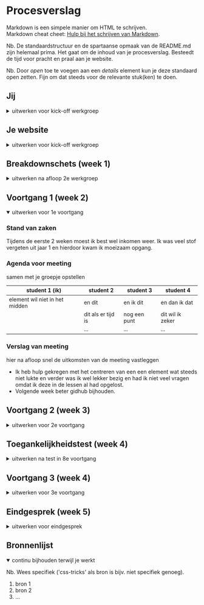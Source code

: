 # Procesverslag
Markdown is een simpele manier om HTML te schrijven.  
Markdown cheat cheet: [Hulp bij het schrijven van Markdown](https://github.com/adam-p/markdown-here/wiki/Markdown-Cheatsheet).

Nb. De standaardstructuur en de spartaanse opmaak van de README.md zijn helemaal prima. Het gaat om de inhoud van je procesverslag. Besteedt de tijd voor pracht en praal aan je website.

Nb. Door *open* toe te voegen aan een *details* element kun je deze standaard open zetten. Fijn om dat steeds voor de relevante stuk(ken) te doen.





## Jij

<details>
<summary>uitwerken voor kick-off werkgroep</summary>

### Auteur:
Stephanie de Vilder

#### Je startniveau:
blauw/rood

#### Je focus:
surface plane
 
</details>





## Je website

<details>
<summary>uitwerken voor kick-off werkgroep</summary>

### Je opdracht:
file:///Users/Stephanie/OneDrive%20-%20HvA/CMD%20jaar%201/CMD%20jaar%202/frontend/basiswebsite/index.html

#### Screenshot(s) van de eerste pagina (small screen): 
home page 
<img src="images/frontpage.png" width="375px" alt="dit is de frontpage van mijn website die ik wil namaken">

#### Screenshot(s) van de tweede pagina (small screen):
second page 
<img src="images/second-page.png" width="375px" alt="dit is een sub pagina van mijn website die ik ga namaken">
 
</details>



## Breakdownschets (week 1)

<details>
<summary>uitwerken na afloop 2e werkgroep</summary>

### de hele pagina: 
<img src="images/breakdown-frontpage.png" width="375px" alt="breakdown van de hele pagina">

### dynamisch deel (bijv menu): 
<img src="images/hamburger-menu.png" width="375px" alt="breakdown van een dynamisch deel">

### wellicht nog een dynamisch deel (bijv filter): 
<img src="images/dummy-plaatje.jpg" width="375px" alt="breakdown van nog een dynamisch deel">

</details>





## Voortgang 1 (week 2)

<details open>
<summary>uitwerken voor 1e voortgang</summary>

### Stand van zaken
Tijdens de eerste 2 weken moest ik best wel inkomen weer. Ik was veel stof vergeten uit jaar 1 en hierdoor kwam ik moeizaam opgang.


### Agenda voor meeting
samen met je groepje opstellen

| student 1 (ik)     | student 2          | student 3    | student 4        |
| ---            | ---                | ---          | ---              |
| element wil niet in het midden | en dit             | en ik dit    | en dan ik dat    |
|  | dit als er tijd is | nog een punt | dit wil ik zeker |
|             | ...                | ...          | ...              |


### Verslag van meeting
hier na afloop snel de uitkomsten van de meeting vastleggen

- Ik heb hulp gekregen met het centreren van een een element wat steeds niet lukte en verder was ik wel lekker bezig en had ik niet veel vragen omdat ik deze in de lessen al had opgelost.
- Volgende week beter gidhub bijhouden.

</details>





## Voortgang 2 (week 3)

<details>
<summary>uitwerken voor 2e voortgang</summary>

### Stand van zaken
Ik heb mijn eerste pagina zo goed als af. Ik moet nog een paar kleine puntjes op de i zetten en een hamburger menu maken. Ik ben nu bezig gegaan met de tweede pagina maar wil misschien toch eerst de eerste pagina helemaal afmaken.
<img src="images/week3-stand.png" width="375px" alt="breakdown van nog een dynamisch deel">


### Agenda voor meeting
samen met je groepje opstellen

| student 1      | student 2          | student 3    | student 4        |
| ---            | ---                | ---          | ---              |
| Ik wil dat mijn content langzaam verschijnt wanneer je naar beneden scrolt. Is dit mogelijk zonder JavaScript? | en dit             | en ik dit    | en dan ik dat    |
|  | dit als er tijd is | nog een punt | dit wil ik zeker |
| ...            | ...                | ...          | ...              |


### Verslag van meeting
hier na afloop snel de uitkomsten van de meeting vastleggen

- Moeilijke functie die ik wou toevoegen laten vallen want is niet prioriteit en te lastig voor me.
- Code opschonen voordat ik aan de tweede pagina ga beginnen.
- Opdrachten van volgende week goed maken want handig voor leuke interacties.


</details>





## Toegankelijkheidstest (week 4)

<details>
<summary>uitwerken na test in 8e voortgang</summary>

### Bevindingen
Lijst met je bevindingen die in de test naar voren kwamen:
 
 SCREENREADER:
 - Screenreader leest de navigatie links die buiten het zicht staan voor, hier kan je helaas niet op klikken.
 - Read more buttons veranderen.
 - Alt tekst bij images invullen.
 
 Bril 1: Peripheral Field Loss:
 -	Email adress input veld lastig te lezen door contrast.
 
 Bril 2: Low contrast:
 -	Email address input lastig te lezen.
 -	We respect your privacy ook low contrast lasting te lezen.
 
 Bril 3: Blur/glare:
-	Formulier email input niet te lezen.
-	Privacy tekst niet te lezen.
-	Hamburger menu streepjes beter als het wit is.
 
 De rest van de testen gingen allemaal zonder probleem. Dit komt doordat mijn buttons groot genoeg zijn en de contrasten goed zijn.



#### Screenreader leest linkjes die niet te zien zijn.
Screenreader leest de navigatie links die buiten het zicht staan voor, hier kan je helaas niet op klikken.
 <img>

Oplossing: Hier een omschrijving van hoe het opgelost kan worden (met indien nodig een afbeelding)


#### contrast te laag (input veld) 
Email adress input veld lastig te lezen door contrast. 
 <img>

Oplosing: De grijze tekst iets donkerder makenzodat het contrast groter is. (met indien nodig een afbeelding)


#### privacy tekst lastig te lezen 
tekst "We respect your privacy..." ook low contrast dus lastig te lezen.  (met indien nodig een afbeelding)

Oplossing: Of ik moet de tekst wit maken zodat het minder in de achtegrond valt,
 of ik voeg een opasity toe aan de achtergrond image.    (met indien nodig een afbeelding)


#### Hamburger menu valt weg 
Hamburger menu streepjes zijn nu zwart en doordat alle andere content op dit stukje pagina wit is valt het een beetje weg als je zicht niet helemaal goed is. (met indien nodig een afbeelding)

Oplossing: Maak het hambuger menu wit zodat het beter opvalt. (met indien nodig een afbeelding)

</details>





## Voortgang 3 (week 4)

<details>
<summary>uitwerken voor 3e voortgang</summary>

### Stand van zaken
hier dit ging goed & dit was lastig (neem ook screenshots op van delen van je website en code)
 
 Ik liep even vast met de states omdat mijn hover state niet werkte doordat het op mobiel formaat is. Het leek toen even dat mijn andere states ook niet werkte maar dit is gelukkig uiteindelijk gelukt.
 Ik was erg blij met het hamburger menu die bijna helemaal goed werkt. Ik heb hier wel hulp bij gekregen want in mijn eentje lukte dit niet en was ik daar ook een tijdje mee aan het struggelen.
 Verder heb ik deze week vooral de puntjes op de i gezet voor mijn eerste pagina.
 
 To do:
 - Alle pixels omzetten in em.
 - 2e pagina maken.
 - surface plane plan maken: welke extra'tjes moet ik nog toevoegen.
 - formulier states nog toevoegen
 


### Agenda voor meeting
samen met je groepje opstellen

| student 1 (ik)      | student 2          | student 3    | student 4        |
| ---            | ---                | ---          | ---              |
|  | en dit             | en ik dit    | en dan ik dat    |
| ik wil dat wanneer je het hamburger menu openslaat je niet meer naar beneden kan scrollen verder op de pagina. dit is nog niet gelukt. | dit als er tijd is | nog een punt | dit wil ik zeker |
| ...            | ...                | ...          | ...              |


### Verslag van meeting
hier na afloop snel de uitkomsten van de meeting vastleggen

- punt 1
- punt 2
- nog een punt
- ...

</details>





## Eindgesprek (week 5)

<details>
<summary>uitwerken voor eindgesprek</summary>

### Stand van zaken
hier dit ging goed & dit was lastig (neem ook screenshots op van delen van je website en code)

### Screenshot(s)

hier screenshot(s) van je eindresultaat

</details>





## Bronnenlijst

<details open>
<summary>continu bijhouden terwijl je werkt</summary>

Nb. Wees specifiek ('css-tricks' als bron is bijv. niet specifiek genoeg).

1. bron 1
2. bron 2
3. ...

</details>
